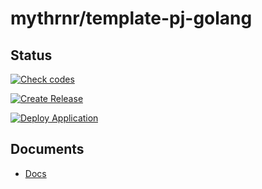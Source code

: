 # mythrnr/template-pj-golang

## Status

[![Check codes](https://github.com/mythrnr/template-pj-golang/actions/workflows/check_code.yaml/badge.svg)](https://github.com/mythrnr/template-pj-golang/actions/workflows/check_code.yaml)

[![Create Release](https://github.com/mythrnr/template-pj-golang/actions/workflows/release.yaml/badge.svg)](https://github.com/mythrnr/template-pj-golang/actions/workflows/release.yaml)

[![Deploy Application](https://github.com/mythrnr/template-pj-golang/actions/workflows/deploy-app.yaml/badge.svg)](https://github.com/mythrnr/template-pj-golang/actions/workflows/deploy-app.yaml)

## Documents

- [Docs](./docs/README.md)
